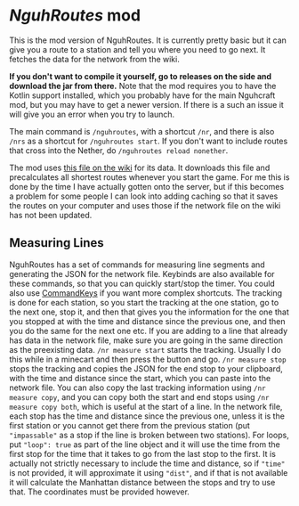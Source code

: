 # ***NguhRoutes*** mod
This is the mod version of NguhRoutes. It is currently pretty basic but it can give you a route to a station and tell you where you need to go next. It fetches the data for the network from the wiki.

**If you don't want to compile it yourself, go to releases on the side and download the jar from there.** Note that the mod requires you to have the Kotlin support installed, which you probably have for the main Nguhcraft mod, but you may have to get a newer version. If there is a such an issue it will give you an error when you try to launch.

The main command is `/nguhroutes`, with a shortcut `/nr`, and there is also `/nrs` as a shortcut for `/nguhroutes start`. If you don't want to include routes that cross into the Nether, do `/nguhroutes reload nonether`.

The mod uses [this file on the wiki](https://mc.nguh.org/wiki/Data:NguhRoutes/network.json) for its data. It downloads this file and precalculates all shortest routes whenever you start the game. For me this is done by the time I have actually gotten onto the server, but if this becomes a problem for some people I can look into adding caching so that it saves the routes on your computer and uses those if the network file on the wiki has not been updated.

## Measuring Lines
NguhRoutes has a set of commands for measuring line segments and generating the JSON for the network file. Keybinds are also available for these commands, so that you can quickly start/stop the timer. You could also use [CommandKeys](https://modrinth.com/mod/commandkeys) if you want more complex shortcuts. The tracking is done for each station, so you start the tracking at the one station, go to the next one, stop it, and then that gives you the information for the one that you stopped at with the time and distance since the previous one, and then you do the same for the next one etc. If you are adding to a line that already has data in the network file, make sure you are going in the same direction as the preexisting data. `/nr measure start` starts the tracking. Usually I do this while in a minecart and then press the button and go. `/nr measure stop` stops the tracking and copies the JSON for the end stop to your clipboard, with the time and distance since the start, which you can paste into the network file. You can also copy the last tracking information using `/nr measure copy`, and you can copy both the start and end stops using `/nr measure copy both`, which is useful at the start of a line. In the network file, each stop has the time and distance since the previous one, unless it is the first station or you cannot get there from the previous station (put `"impassable"` as a stop if the line is broken between two stations). For loops, put `"loop": true` as part of the line object and it will use the time from the first stop for the time that it takes to go from the last stop to the first. It is actually not strictly necessary to include the time and distance, so if `"time"` is not provided, it will approximate it using `"dist"`, and if that is not available it will calculate the Manhattan distance between the stops and try to use that. The coordinates must be provided however.  
